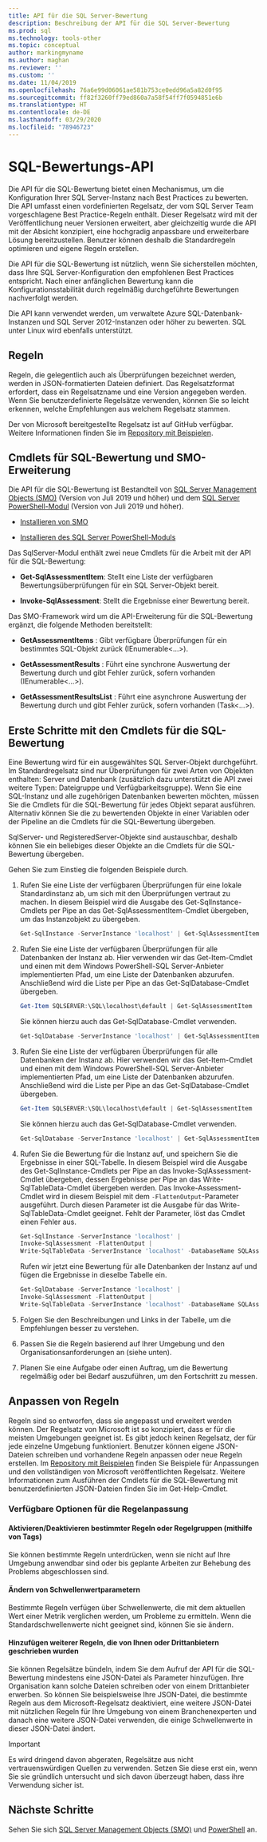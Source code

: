 ```yaml
---
title: API für die SQL Server-Bewertung
description: Beschreibung der API für die SQL Server-Bewertung
ms.prod: sql
ms.technology: tools-other
ms.topic: conceptual
author: markingmyname
ms.author: maghan
ms.reviewer: ''
ms.custom: ''
ms.date: 11/04/2019
ms.openlocfilehash: 76a6e99d06061ae581b753ce0edd96a5a82d0f95
ms.sourcegitcommit: ff82f3260ff79ed860a7a58f54ff7f0594851e6b
ms.translationtype: HT
ms.contentlocale: de-DE
ms.lasthandoff: 03/29/2020
ms.locfileid: "78946723"
---
```

# <a name="sql-assessment-api"></a>SQL-Bewertungs-API

Die API für die SQL-Bewertung bietet einen Mechanismus, um die Konfiguration Ihrer SQL Server-Instanz nach Best Practices zu bewerten. Die API umfasst einen vordefinierten Regelsatz, der vom SQL Server Team vorgeschlagene Best Practice-Regeln enthält. Dieser Regelsatz wird mit der Veröffentlichung neuer Versionen erweitert, aber gleichzeitig wurde die API mit der Absicht konzipiert, eine hochgradig anpassbare und erweiterbare Lösung bereitzustellen. Benutzer können deshalb die Standardregeln optimieren und eigene Regeln erstellen.

Die API für die SQL-Bewertung ist nützlich, wenn Sie sicherstellen möchten, dass Ihre SQL Server-Konfiguration den empfohlenen Best Practices entspricht. Nach einer anfänglichen Bewertung kann die Konfigurationsstabilität durch regelmäßig durchgeführte Bewertungen nachverfolgt werden.

Die API kann verwendet werden, um verwaltete Azure SQL-Datenbank-Instanzen und SQL Server 2012-Instanzen oder höher zu bewerten. SQL unter Linux wird ebenfalls unterstützt.

## <a name="rules"></a>Regeln

Regeln, die gelegentlich auch als Überprüfungen bezeichnet werden, werden in JSON-formatierten Dateien definiert. Das Regelsatzformat erfordert, dass ein Regelsatzname und eine Version angegeben werden. Wenn Sie benutzerdefinierte Regelsätze verwenden, können Sie so leicht erkennen, welche Empfehlungen aus welchem Regelsatz stammen. 

Der von Microsoft bereitgestellte Regelsatz ist auf GitHub verfügbar. Weitere Informationen finden Sie im [Repository mit Beispielen](https://aka.ms/sql-assessment-api).

## <a name="sql-assessment-cmdlets-and-smo-extension"></a>Cmdlets für SQL-Bewertung und SMO-Erweiterung

Die API für die SQL-Bewertung ist Bestandteil von [SQL Server Management Objects (SMO)](../relational-databases/server-management-objects-smo/installing-smo.md) (Version von Juli 2019 und höher) und dem [SQL Server PowerShell-Modul](../powershell/download-sql-server-ps-module.md) (Version von Juli 2019 und höher).

* [Installieren von SMO](../relational-databases/server-management-objects-smo/installing-smo.md)

* [Installieren des SQL Server PowerShell-Moduls](../powershell/download-sql-server-ps-module.md)

Das SqlServer-Modul enthält zwei neue Cmdlets für die Arbeit mit der API für die SQL-Bewertung:

* **Get-SqlAssessmentItem**: Stellt eine Liste der verfügbaren Bewertungsüberprüfungen für ein SQL Server-Objekt bereit.

* **Invoke-SqlAssessment**: Stellt die Ergebnisse einer Bewertung bereit.

Das SMO-Framework wird um die API-Erweiterung für die SQL-Bewertung ergänzt, die folgende Methoden bereitstellt:

* **GetAssessmentItems** : Gibt verfügbare Überprüfungen für ein bestimmtes SQL-Objekt zurück (IEnumerable<…>).

* **GetAssessmentResults** : Führt eine synchrone Auswertung der Bewertung durch und gibt Fehler zurück, sofern vorhanden (IEnumerable<…>).

* **GetAssessmentResultsList** : Führt eine asynchrone Auswertung der Bewertung durch und gibt Fehler zurück, sofern vorhanden (Task<…>).

## <a name="get-started-using-sql-assessment-cmdlets"></a>Erste Schritte mit den Cmdlets für die SQL-Bewertung

Eine Bewertung wird für ein ausgewähltes SQL Server-Objekt durchgeführt. Im Standardregelsatz sind nur Überprüfungen für zwei Arten von Objekten enthalten: Server und Datenbank (zusätzlich dazu unterstützt die API zwei weitere Typen: Dateigruppe und Verfügbarkeitsgruppe). Wenn Sie eine SQL-Instanz und alle zugehörigen Datenbanken bewerten möchten, müssen Sie die Cmdlets für die SQL-Bewertung für jedes Objekt separat ausführen. Alternativ können Sie die zu bewertenden Objekte in einer Variablen oder der Pipeline an die Cmdlets für die SQL-Bewertung übergeben.

SqlServer- und RegisteredServer-Objekte sind austauschbar, deshalb können Sie ein beliebiges dieser Objekte an die Cmdlets für die SQL-Bewertung übergeben.

Gehen Sie zum Einstieg die folgenden Beispiele durch.

1. Rufen Sie eine Liste der verfügbaren Überprüfungen für eine lokale Standardinstanz ab, um sich mit den Überprüfungen vertraut zu machen. In diesem Beispiel wird die Ausgabe des Get-SqlInstance-Cmdlets per Pipe an das Get-SqlAssessmentItem-Cmdlet übergeben, um das Instanzobjekt zu übergeben.

    ```powershell
    Get-SqlInstance -ServerInstance 'localhost' | Get-SqlAssessmentItem
    ```

2. Rufen Sie eine Liste der verfügbaren Überprüfungen für alle Datenbanken der Instanz ab. Hier verwenden wir das Get-Item-Cmdlet und einen mit dem Windows PowerShell-SQL Server-Anbieter implementierten Pfad, um eine Liste der Datenbanken abzurufen. Anschließend wird die Liste per Pipe an das Get-SqlDatabase-Cmdlet übergeben.

    ```powershell
    Get-Item SQLSERVER:\SQL\localhost\default | Get-SqlAssessmentItem
    ```

    Sie können hierzu auch das Get-SqlDatabase-Cmdlet verwenden.

    ```powershell
    Get-SqlDatabase -ServerInstance 'localhost' | Get-SqlAssessmentItem
    ```

3. Rufen Sie eine Liste der verfügbaren Überprüfungen für alle Datenbanken der Instanz ab. Hier verwenden wir das Get-Item-Cmdlet und einen mit dem Windows PowerShell-SQL Server-Anbieter implementierten Pfad, um eine Liste der Datenbanken abzurufen. Anschließend wird die Liste per Pipe an das Get-SqlDatabase-Cmdlet übergeben.

    ```powershell
    Get-Item SQLSERVER:\SQL\localhost\default | Get-SqlAssessmentItem
    ```

    Sie können hierzu auch das Get-SqlDatabase-Cmdlet verwenden.

    ```powershell
    Get-SqlDatabase -ServerInstance 'localhost' | Get-SqlAssessmentItem
    ```

4. Rufen Sie die Bewertung für die Instanz auf, und speichern Sie die Ergebnisse in einer SQL-Tabelle. In diesem Beispiel wird die Ausgabe des Get-SqlInstance-Cmdlets per Pipe an das Invoke-SqlAssessment-Cmdlet übergeben, dessen Ergebnisse per Pipe an das Write-SqlTableData-Cmdlet übergeben werden. Das Invoke-Assessment-Cmdlet wird in diesem Beispiel mit dem `-FlattenOutput`-Parameter ausgeführt. Durch diesen Parameter ist die Ausgabe für das Write-SqlTableData-Cmdlet geeignet. Fehlt der Parameter, löst das Cmdlet einen Fehler aus.

    ```powershell
    Get-SqlInstance -ServerInstance 'localhost' |
    Invoke-SqlAssessment -FlattenOutput |
    Write-SqlTableData -ServerInstance 'localhost' -DatabaseName SQLAssessmentDemo -SchemaName Assessment -TableName Results -Force
    ```

    Rufen wir jetzt eine Bewertung für alle Datenbanken der Instanz auf und fügen die Ergebnisse in dieselbe Tabelle ein.

    ```powershell
    Get-SqlDatabase -ServerInstance 'localhost' |
    Invoke-SqlAssessment -FlattenOutput |
    Write-SqlTableData -ServerInstance 'localhost' -DatabaseName SQLAssessmentDemo -SchemaName Assessment -TableName Results -Force
    ```

5. Folgen Sie den Beschreibungen und Links in der Tabelle, um die Empfehlungen besser zu verstehen.

6. Passen Sie die Regeln basierend auf Ihrer Umgebung und den Organisationsanforderungen an (siehe unten).

7. Planen Sie eine Aufgabe oder einen Auftrag, um die Bewertung regelmäßig oder bei Bedarf auszuführen, um den Fortschritt zu messen.

## <a name="customizing-rules"></a>Anpassen von Regeln

Regeln sind so entworfen, dass sie angepasst und erweitert werden können. Der Regelsatz von Microsoft ist so konzipiert, dass er für die meisten Umgebungen geeignet ist. Es gibt jedoch keinen Regelsatz, der für jede einzelne Umgebung funktioniert. Benutzer können eigene JSON-Dateien schreiben und vorhandene Regeln anpassen oder neue Regeln erstellen. Im [Repository mit Beispielen](https://aka.ms/sql-assessment-api) finden Sie Beispiele für Anpassungen und den vollständigen von Microsoft veröffentlichten Regelsatz. Weitere Informationen zum Ausführen der Cmdlets für die SQL-Bewertung mit benutzerdefinierten JSON-Dateien finden Sie im Get-Help-Cmdlet.

### <a name="options-available-with-rule-customization-feature"></a>Verfügbare Optionen für die Regelanpassung

#### <a name="enablingdisabling-certain-rules-or-groups-of-rules-using-tags"></a>Aktivieren/Deaktivieren bestimmter Regeln oder Regelgruppen (mithilfe von Tags)

Sie können bestimmte Regeln unterdrücken, wenn sie nicht auf Ihre Umgebung anwendbar sind oder bis geplante Arbeiten zur Behebung des Problems abgeschlossen sind.

#### <a name="changing-threshold-parameters"></a>Ändern von Schwellenwertparametern

Bestimmte Regeln verfügen über Schwellenwerte, die mit dem aktuellen Wert einer Metrik verglichen werden, um Probleme zu ermitteln. Wenn die Standardschwellenwerte nicht geeignet sind, können Sie sie ändern.

#### <a name="adding-more-rules-written-by-you-or-third-parties"></a>Hinzufügen weiterer Regeln, die von Ihnen oder Drittanbietern geschrieben wurden

Sie können Regelsätze bündeln, indem Sie dem Aufruf der API für die SQL-Bewertung mindestens eine JSON-Datei als Parameter hinzufügen. Ihre Organisation kann solche Dateien schreiben oder von einem Drittanbieter erwerben. So können Sie beispielsweise Ihre JSON-Datei, die bestimmte Regeln aus dem Microsoft-Regelsatz deaktiviert, eine weitere JSON-Datei mit nützlichen Regeln für Ihre Umgebung von einem Branchenexperten und danach eine weitere JSON-Datei verwenden, die einige Schwellenwerte in dieser JSON-Datei ändert.

> [!IMPORTANT]  
> Es wird dringend davon abgeraten, Regelsätze aus nicht vertrauenswürdigen Quellen zu verwenden. Setzen Sie diese erst ein, wenn Sie sie gründlich untersucht und sich davon überzeugt haben, dass ihre Verwendung sicher ist.

## <a name="next-steps"></a>Nächste Schritte

Sehen Sie sich [SQL Server Management Objects (SMO)](../relational-databases/server-management-objects-smo/overview-smo.md) und [PowerShell](../powershell/download-sql-server-ps-module.md) an.
